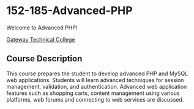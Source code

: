 # 152-185-Advanced-PHP

Welcome to Advanced PHP!

[Gateway Technical College](https://gtc.edu)

## Course Description
This course prepares the student to develop advanced PHP and MySQL web applications. Students will learn
advanced techniques for session management, validation, and authentication. Advanced web application features such as shopping
carts, content management using various platforms, web forums and connecting to web services are discussed.
